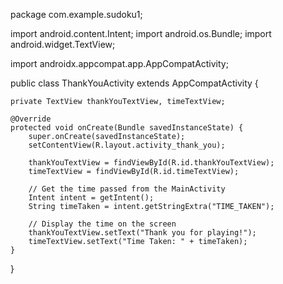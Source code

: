 package com.example.sudoku1;

import android.content.Intent;
import android.os.Bundle;
import android.widget.TextView;

import androidx.appcompat.app.AppCompatActivity;

public class ThankYouActivity extends AppCompatActivity {

    private TextView thankYouTextView, timeTextView;

    @Override
    protected void onCreate(Bundle savedInstanceState) {
        super.onCreate(savedInstanceState);
        setContentView(R.layout.activity_thank_you);

        thankYouTextView = findViewById(R.id.thankYouTextView);
        timeTextView = findViewById(R.id.timeTextView);

        // Get the time passed from the MainActivity
        Intent intent = getIntent();
        String timeTaken = intent.getStringExtra("TIME_TAKEN");

        // Display the time on the screen
        thankYouTextView.setText("Thank you for playing!");
        timeTextView.setText("Time Taken: " + timeTaken);
    }
}
